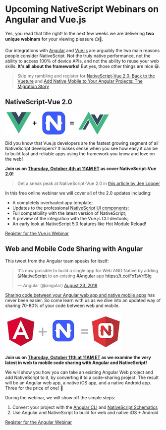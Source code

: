 # Upcoming NativeScript Webinars on Angular and Vue.js

Yes, you read that title right! In the next few weeks we are delivering **two unique webinars** for your viewing pleasure 📺💓.

Our integrations with [Angular](https://www.nativescript.org/nativescript-is-how-you-build-native-mobile-apps-with-angular) and [Vue.js](https://www.nativescript.org/vue) are arguably the two main reasons people consider NativeScript. Not the truly native performance, not the ability to access 100% of device APIs, and not the ability to reuse your web skills. **It's all about the frameworks!** But yes, those other things are nice 😀.

> Skip my rambling and register for [NativeScript-Vue 2.0: Back to the Vueture](https://attendee.gotowebinar.com/register/1758384468554226433?source=blog) and [Add Native Mobile to Your Angular Projects: The Migration Story](https://attendee.gotowebinar.com/register/2763645959595670529?source=blog) 

## NativeScript-Vue 2.0

![nativescript-vue 2.0 webinar](nativescript-vue-webinar.jpg)

Did you know that Vue.js developers are the fastest growing segment of all NativeScript developers? It makes sense when you see how easy it can be to build fast and reliable apps using the framework you know and love on the web!


**Join us on [Thursday, October 4th at 11AM ET](https://attendee.gotowebinar.com/register/1758384468554226433?source=blog) as cover NativeScript-Vue 2.0!**

> Get a sneak peak at NativeScript-Vue 2.0 in [this article by Jen Looper](https://dev.to/vuevixens/a-sneak-peek-of-nativescript-vue-20-k7j)

In this free online webinar we will cover all of the 2.0 updates including:

- A completely overhauled app template;
- Updates to the professional [NativeScript UI components](https://www.nativescript.org/ui-for-nativescript);
- Full compatibility with the latest version of NativeScript;
- A preview of the integration with the Vue.js CLI devtools;
- An early look at NativeScript 5.0 features like Hot Module Reload!

[Register for the Vue.js Webinar](https://attendee.gotowebinar.com/register/1758384468554226433?source=blog)

## Web and Mobile Code Sharing with Angular

This tweet from the Angular team speaks for itself:

<blockquote class="twitter-tweet" data-lang="en"><p lang="en" dir="ltr">It&#39;s now possible to build a single app for Web AND Native by adding <a href="https://twitter.com/NativeScript?ref_src=twsrc%5Etfw">@NativeScript</a> to an existing <a href="https://twitter.com/hashtag/Angular?src=hash&amp;ref_src=twsrc%5Etfw">#Angular</a> app <a href="https://t.co/FxTsVrfSIg">https://t.co/FxTsVrfSIg</a></p>&mdash; Angular (@angular) <a href="https://twitter.com/angular/status/1032459746287136769?ref_src=twsrc%5Etfw">August 23, 2018</a></blockquote>
<script async src="https://platform.twitter.com/widgets.js" charset="utf-8"></script>

[Sharing code between your Angular web app and native mobile apps](https://blog.angular.io/apps-that-work-natively-on-the-web-and-mobile-9b26852495e7) has never been easier. So come learn with us as we dive into an updated way of sharing 70-80% of your code between web and mobile.

![nativescript and angular code sharing](nativescript-angular.jpg)

**Join us on [Thursday, October 11th at 11AM ET](https://attendee.gotowebinar.com/register/2763645959595670529?source=blog) as we examine the very latest in web to mobile code sharing with Angular and NativeScript!**

We will show you how you can take an existing Angular Web project and add NativeScript to it, by converting it to a code-sharing project. The result will be an Angular web app, a native iOS app, and a native Android app. Three for the price of one! 🤑

During the webinar, we will show off the simple steps:

1. Convert your project with the [Angular CLI](https://cli.angular.io/) and [NativeScript Schematics](https://github.com/NativeScript/nativescript-schematics)
2. Use Angular and NativeScript to build for web and native iOS + Android

[Register for the Angular Webinar](https://attendee.gotowebinar.com/register/2763645959595670529?source=blog)